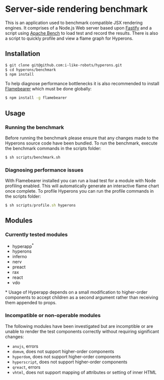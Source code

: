 # Server-side rendering benchmark

This is an application used to benchmark compatible JSX rendering engines. It comprises of a Node.js Web server based upon [Fastify][1] and a script using [Apache Bench][2] to load test and record the results. There is also a script to quickly profile and view a flame graph for Hyperons.

[1]: https://github.com/fastify/fastify
[2]: https://httpd.apache.org/docs/2.4/programs/ab.html

## Installation

```sh
$ git clone git@github.com:i-like-robots/hyperons.git
$ cd hyperons/benchmark
$ npm install
```

To help diagnose performance bottlenecks it is also recommended to install [Flamebearer][3] which must be done globally:

```sh
$ npm install -g flamebearer
```

[3]: https://github.com/mapbox/flamebearer

## Usage

### Running the benchmark

Before running the benchmark please ensure that any changes made to the Hyperons source code have been bundled. To run the benchmark, execute the benchmark commands in the scripts folder:

```sh
$ sh scripts/benchmark.sh
```

### Diagnosing performance issues

With Flamebearer installed you can run a load test for a module with Node profiling enabled. This will automatically generate an interactive flame chart once complete. To profile Hyperons you can run the profile commands in the scripts folder:

```js
$ sh scripts/profile.sh hyperons
```

## Modules

### Currently tested modules

- hyperapp<sup>\*</sup>
- hyperons
- inferno
- nerv
- preact
- rax
- react
- vdo

\* Usage of Hyperapp depends on a small modification to higher-order components to accept children as a second argument rather than receiving them appended to props.

### Incompatible or non-operable modules

The following modules have been investigated but are incomptible or are unable to render the test components correctly without requiring significant changes:

- `anujs`, errors
- `domvm`, does not support higher-order components
- `hyperdom`, does not support higher-order components
- `hyperscript`, does not support higher-order components
- `qreact`, errors
- `vhtml`, does not support mapping of attributes or setting of inner HTML
